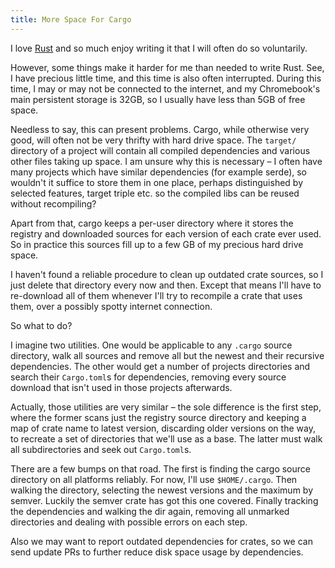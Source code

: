 ```yaml
---
title: More Space For Cargo
---
```


I love [Rust] and so much enjoy writing it that I will often do so voluntarily.

However, some things make it harder for me than needed to write Rust. See, I
have precious little time, and this time is also often interrupted. During this
time, I may or may not be connected to the internet, and my Chromebook's main
persistent storage is 32GB, so I usually have less than 5GB of free space.

Needless to say, this can present problems. Cargo, while otherwise very good,
will often not be very thrifty with hard drive space. The `target/` directory
of a project will contain all compiled dependencies and various other files
taking up space. I am unsure why this is necessary – I often have many projects
which have similar dependencies (for example serde), so wouldn't it suffice to
store them in one place, perhaps distinguished by selected features, target
triple etc. so the compiled libs can be reused without recompiling?

Apart from that, cargo keeps a per-user directory where it stores the registry
and downloaded sources for each version of each crate ever used. So in practice
this sources fill up to a few GB of my precious hard drive space.

I haven't found a reliable procedure to clean up outdated crate sources, so I
just delete that directory every now and then. Except that means I'll have to
re-download all of them whenever I'll try to recompile a crate that uses them,
over a possibly spotty internet connection.

So what to do?

I imagine two utilities. One would be applicable to any `.cargo` source
directory, walk all sources and remove all but the newest and their
recursive dependencies. The other would get a number of projects directories
and search their `Cargo.toml`s for dependencies, removing every source download
that isn't used in those projects afterwards.

Actually, those utilities are very similar – the sole difference is the first
step, where the former scans just the registry source directory and keeping
a map of crate name to latest version, discarding older versions on the way,
to recreate a set of directories that we'll use as a base. The latter must walk
all subdirectories and seek out `Cargo.toml`s.

There are a few bumps on that road. The first is finding the cargo source
directory on all platforms reliably. For now, I'll use `$HOME/.cargo`. Then
walking the directory, selecting the newest versions and the maximum by semver.
Luckily the semver crate has got this one covered. Finally tracking the
dependencies and walking the dir again, removing all unmarked directories and
dealing with possible errors on each step.

Also we may want to report outdated dependencies for crates, so we can send
update PRs to further reduce disk space usage by dependencies.

[Rust]: https://rust-lang.org
